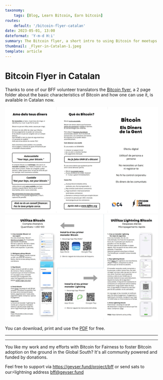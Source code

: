 ```yaml
---
taxonomy:
    tags: [Blog, Learn Bitcoin, Earn bitcoin]
routes:
    default: '/bitcoin-flyer-catalan'
date: 2023-05-01, 13:00
dateformat: 'Y-m-d H:i'
summary: The Bitcoin flyer, a short intro to using Bitcoin for meetups and beginners is available in Catalan now.
thumbnail: _Flyer-in-Catalan-1.jpeg
template: article 
---
```


# Bitcoin Flyer in Catalan

Thanks to one of our BFF volunteer translators the [Bitcoin flyer](https://bffbtc.org/flyer), a 2 page folder about the basic characteristics of Bitcoin and how one can use it, is available in Catalan now.

![](_Flyer-in-Catalan-1.jpeg)
![](_Flyer-in-Catalan-2.jpeg)

You can download, print and use the [PDF](https://bffbtc.org/flyer) for free.

-----
<div class="_form_1"></div><script src="https://bff.activehosted.com/f/embed.php?id=1" type="text/javascript" charset="utf-8"></script>

-----
You like my work and my efforts with Bitcoin for Fairness to foster Bitcoin adoption on the ground in the Global South? It's all community powered and funded by donations. 

Feel free to support via https://geyser.fund/project/bff or send sats to our⚡️lightning address bff@geyser.fund 
